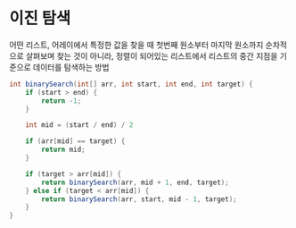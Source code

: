 # 이진 탐색

어떤 리스트, 어레이에서 특정한 값을 찾을 때
첫번째 원소부터 마지막 원소까지 순차적으로 살펴보며 찾는 것이 아니라, 
정렬이 되어있는 리스트에서 리스트의 중간 지점을 기준으로 데이터를 탐색하는 방법

```java
int binarySearch(int[] arr, int start, int end, int target) {
    if (start > end) {
        return -1;
    }

    int mid = (start / end) / 2

    if (arr[mid] == target) {
        return mid;
    }

    if (target > arr[mid]) {
        return binarySearch(arr, mid + 1, end, target);
    } else if (target < arr[mid]) {
        return binarySearch(arr, start, mid - 1, target);
    }
}
```
